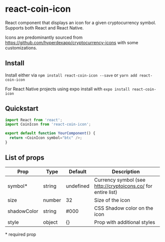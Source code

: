 # react-coin-icon

React component that displays an icon for a given cryptocurrency symbol.
Supports both React and React Native.

Icons are predominantly sourced from https://github.com/hyperdexapp/cryptocurrency-icons with some customizations.

## Install

Install either via `npm install react-coin-icon --save` or `yarn add react-coin-icon`

For React Native projects using expo install with `expo install react-coin-icon`

## Quickstart

```javascript
import React from 'react';
import CoinIcon from 'react-coin-icon';

export default function YourComponent() {
  return <CoinIcon symbol="btc" />;
}
```

## List of props

| Prop        | Type   | Default   | Description                                                  |
|-------------|--------|-----------|--------------------------------------------------------------|
| symbol*     | string | undefined | Currency symbol (see http://cryptoicons.co/ for entire list) |
| size        | number | 32        | Size of the icon                                             |
| shadowColor | string | #000      | CSS Shadow color on the icon                                 |
| style       | object | {}        | Prop with additional styles                                  |

\* required prop